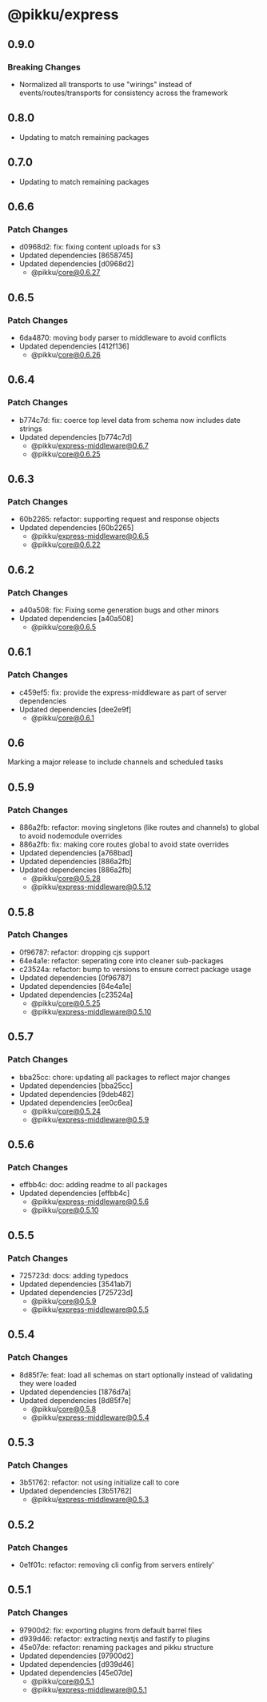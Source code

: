 # @pikku/express

## 0.9.0

### Breaking Changes

- Normalized all transports to use "wirings" instead of events/routes/transports for consistency across the framework

## 0.8.0

- Updating to match remaining packages

## 0.7.0

- Updating to match remaining packages

## 0.6.6

### Patch Changes

- d0968d2: fix: fixing content uploads for s3
- Updated dependencies [8658745]
- Updated dependencies [d0968d2]
  - @pikku/core@0.6.27

## 0.6.5

### Patch Changes

- 6da4870: moving body parser to middleware to avoid conflicts
- Updated dependencies [412f136]
  - @pikku/core@0.6.26

## 0.6.4

### Patch Changes

- b774c7d: fix: coerce top level data from schema now includes date strings
- Updated dependencies [b774c7d]
  - @pikku/express-middleware@0.6.7
  - @pikku/core@0.6.25

## 0.6.3

### Patch Changes

- 60b2265: refactor: supporting request and response objects
- Updated dependencies [60b2265]
  - @pikku/express-middleware@0.6.5
  - @pikku/core@0.6.22

## 0.6.2

### Patch Changes

- a40a508: fix: Fixing some generation bugs and other minors
- Updated dependencies [a40a508]
  - @pikku/core@0.6.5

## 0.6.1

### Patch Changes

- c459ef5: fix: provide the express-middleware as part of server dependencies
- Updated dependencies [dee2e9f]
  - @pikku/core@0.6.1

## 0.6

Marking a major release to include channels and scheduled tasks

## 0.5.9

### Patch Changes

- 886a2fb: refactor: moving singletons (like routes and channels) to global to avoid nodemodule overrides
- 886a2fb: fix: making core routes global to avoid state overrides
- Updated dependencies [a768bad]
- Updated dependencies [886a2fb]
- Updated dependencies [886a2fb]
  - @pikku/core@0.5.28
  - @pikku/express-middleware@0.5.12

## 0.5.8

### Patch Changes

- 0f96787: refactor: dropping cjs support
- 64e4a1e: refactor: seperating core into cleaner sub-packages
- c23524a: refactor: bump to versions to ensure correct package usage
- Updated dependencies [0f96787]
- Updated dependencies [64e4a1e]
- Updated dependencies [c23524a]
  - @pikku/core@0.5.25
  - @pikku/express-middleware@0.5.10

## 0.5.7

### Patch Changes

- bba25cc: chore: updating all packages to reflect major changes
- Updated dependencies [bba25cc]
- Updated dependencies [9deb482]
- Updated dependencies [ee0c6ea]
  - @pikku/core@0.5.24
  - @pikku/express-middleware@0.5.9

## 0.5.6

### Patch Changes

- effbb4c: doc: adding readme to all packages
- Updated dependencies [effbb4c]
  - @pikku/express-middleware@0.5.6
  - @pikku/core@0.5.10

## 0.5.5

### Patch Changes

- 725723d: docs: adding typedocs
- Updated dependencies [3541ab7]
- Updated dependencies [725723d]
  - @pikku/core@0.5.9
  - @pikku/express-middleware@0.5.5

## 0.5.4

### Patch Changes

- 8d85f7e: feat: load all schemas on start optionally instead of validating they were loaded
- Updated dependencies [1876d7a]
- Updated dependencies [8d85f7e]
  - @pikku/core@0.5.8
  - @pikku/express-middleware@0.5.4

## 0.5.3

### Patch Changes

- 3b51762: refactor: not using initialize call to core
- Updated dependencies [3b51762]
  - @pikku/express-middleware@0.5.3

## 0.5.2

### Patch Changes

- 0e1f01c: refactor: removing cli config from servers entirely'

## 0.5.1

### Patch Changes

- 97900d2: fix: exporting plugins from default barrel files
- d939d46: refactor: extracting nextjs and fastify to plugins
- 45e07de: refactor: renaming packages and pikku structure
- Updated dependencies [97900d2]
- Updated dependencies [d939d46]
- Updated dependencies [45e07de]
  - @pikku/core@0.5.1
  - @pikku/express-middleware@0.5.1
